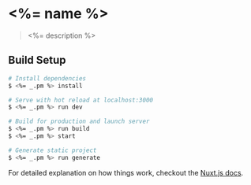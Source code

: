 # <%= name %>

> <%= description %>

## Build Setup

``` bash
# Install dependencies
$ <%= _.pm %> install

# Serve with hot reload at localhost:3000
$ <%= _.pm %> run dev

# Build for production and launch server
$ <%= _.pm %> run build
$ <%= _.pm %> start

# Generate static project
$ <%= _.pm %> run generate
```

For detailed explanation on how things work, checkout the [Nuxt.js docs](https://github.com/nuxt/nuxt.js).
